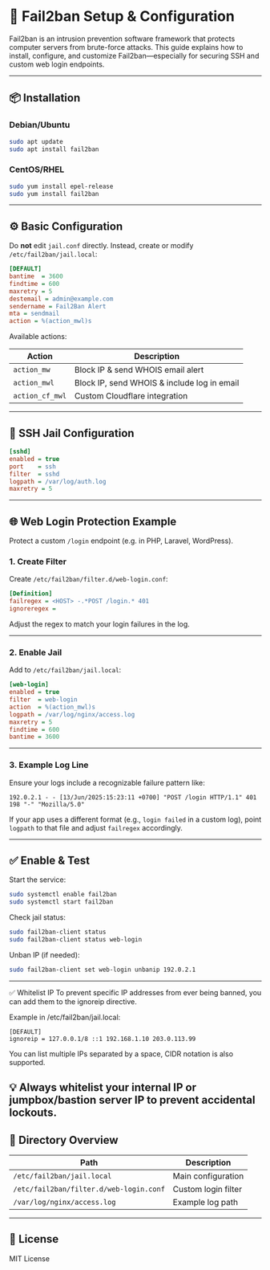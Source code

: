 # 🚫 Fail2ban Setup & Configuration

Fail2ban is an intrusion prevention software framework that protects computer servers from brute-force attacks. This guide explains how to install, configure, and customize Fail2ban—especially for securing SSH and custom web login endpoints.

---

## 📦 Installation

### Debian/Ubuntu
```bash
sudo apt update
sudo apt install fail2ban
````

### CentOS/RHEL

```bash
sudo yum install epel-release
sudo yum install fail2ban
```

---

## ⚙️ Basic Configuration

Do **not** edit `jail.conf` directly. Instead, create or modify `/etc/fail2ban/jail.local`:

```ini
[DEFAULT]
bantime  = 3600
findtime = 600
maxretry = 5
destemail = admin@example.com
sendername = Fail2Ban Alert
mta = sendmail
action = %(action_mwl)s
```

Available actions:

| Action          | Description                                 |
| --------------- | ------------------------------------------- |
| `action_mw`     | Block IP & send WHOIS email alert           |
| `action_mwl`    | Block IP, send WHOIS & include log in email |
| `action_cf_mwl` | Custom Cloudflare integration               |

---

## 🔐 SSH Jail Configuration

```ini
[sshd]
enabled = true
port    = ssh
filter  = sshd
logpath = /var/log/auth.log
maxretry = 5
```

---

## 🌐 Web Login Protection Example

Protect a custom `/login` endpoint (e.g. in PHP, Laravel, WordPress).

### 1. Create Filter

Create `/etc/fail2ban/filter.d/web-login.conf`:

```ini
[Definition]
failregex = <HOST> -.*POST /login.* 401
ignoreregex =
```

Adjust the regex to match your login failures in the log.

---

### 2. Enable Jail

Add to `/etc/fail2ban/jail.local`:

```ini
[web-login]
enabled = true
filter  = web-login
action  = %(action_mwl)s
logpath = /var/log/nginx/access.log
maxretry = 5
findtime = 600
bantime = 3600
```

---

### 3. Example Log Line

Ensure your logs include a recognizable failure pattern like:

```
192.0.2.1 - - [13/Jun/2025:15:23:11 +0700] "POST /login HTTP/1.1" 401 198 "-" "Mozilla/5.0"
```

If your app uses a different format (e.g., `login failed` in a custom log), point `logpath` to that file and adjust `failregex` accordingly.

---

## ✅ Enable & Test

Start the service:

```bash
sudo systemctl enable fail2ban
sudo systemctl start fail2ban
```

Check jail status:

```bash
sudo fail2ban-client status
sudo fail2ban-client status web-login
```

Unban IP (if needed):

```bash
sudo fail2ban-client set web-login unbanip 192.0.2.1
```
---
✅ Whitelist IP
To prevent specific IP addresses from ever being banned, you can add them to the ignoreip directive.

Example in /etc/fail2ban/jail.local:

```
[DEFAULT]
ignoreip = 127.0.0.1/8 ::1 192.168.1.10 203.0.113.99
```
You can list multiple IPs separated by a space, CIDR notation is also supported.

💡 Always whitelist your internal IP or jumpbox/bastion server IP to prevent accidental lockouts.
---

## 📁 Directory Overview

| Path                                    | Description         |
| --------------------------------------- | ------------------- |
| `/etc/fail2ban/jail.local`              | Main configuration  |
| `/etc/fail2ban/filter.d/web-login.conf` | Custom login filter |
| `/var/log/nginx/access.log`             | Example log path    |

---
## 📜 License

MIT License

